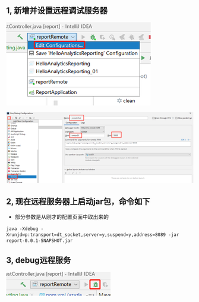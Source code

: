 ## 1, 新增并设置远程调试服务器

![1571363462278](assets\1571363462278.png)



![1571363519903](assets\1571363519903.png)



## 2, 现在远程服务器上启动jar包，命令如下

* 部分参数是从刚才的配置页面中取出来的

```shell
java -Xdebug -Xrunjdwp:transport=dt_socket,server=y,suspend=y,address=8089 -jar report-0.0.1-SNAPSHOT.jar
```



## 3, debug远程服务

![1571363654895](assets\1571363654895.png)